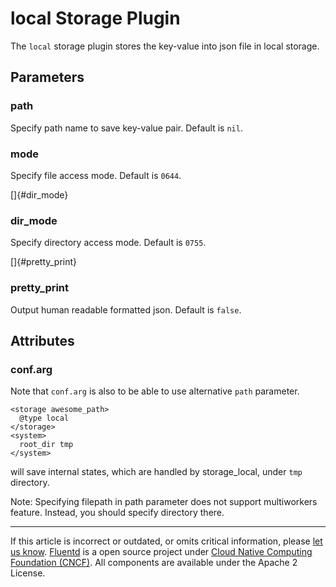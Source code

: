 # local Storage Plugin

The `local` storage plugin stores the key-value into json file in local
storage.


## Parameters


### path

Specify path name to save key-value pair. Default is `nil`.


### mode

Specify file access mode. Default is `0644`.

[]{#dir_mode}

### dir\_mode

Specify directory access mode. Default is `0755`.

[]{#pretty_print}

### pretty\_print

Output human readable formatted json. Default is `false`.


## Attributes


### conf.arg

Note that `conf.arg` is also to be able to use alternative `path`
parameter.

``` {.CodeRay}
<storage awesome_path>
  @type local
</storage>
<system>
  root_dir tmp
</system>
```

will save internal states, which are handled by storage\_local, under
`tmp` directory.

Note: Specifying filepath in path parameter does not support
multiworkers feature. Instead, you should specify directory there.


------------------------------------------------------------------------

If this article is incorrect or outdated, or omits critical information,
please [let us know](https://github.com/fluent/fluentd-docs/issues?state=open).
[Fluentd](http://www.fluentd.org/) is a open source project under [Cloud
Native Computing Foundation (CNCF)](https://cncf.io/). All components
are available under the Apache 2 License.
